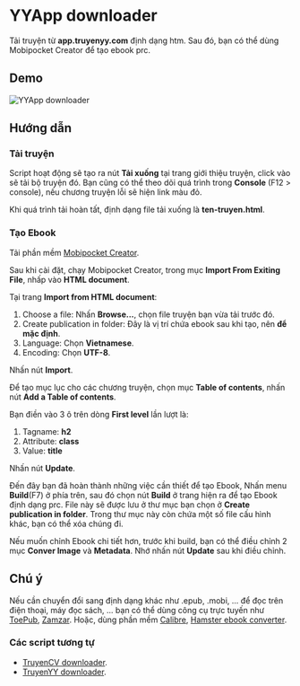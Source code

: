 # YYApp downloader

Tải truyện từ **app.truyenyy.com** định dạng htm. Sau đó, bạn có thể dùng Mobipocket Creator để tạo ebook prc.

## Demo

![YYApp downloader](https://raw.githubusercontent.com/baivong/Userscript/master/YYApp_downloader/screenshot/yyapp.png)

## Hướng dẫn

### Tải truyện

Script hoạt động sẽ tạo ra nút **Tải xuống** tại trang giới thiệu truyện, click vào sẽ tải bộ truyện đó. Bạn cũng có thể theo dõi quá trình trong **Console** (F12 > console), nếu chương truyện lỗi sẽ hiện link màu đỏ.

Khi quá trình tải hoàn tất, định dạng file tải xuống là **ten-truyen.html**.

### Tạo Ebook

Tải phần mềm [Mobipocket Creator](http://www.mobipocket.com/en/downloadsoft/DownloadCreator.asp).

Sau khi cài đặt, chạy Mobipocket Creator, trong mục **Import From Exiting File**, nhấp vào **HTML document**.

Tại trang **Import from HTML document**:

1. Choose a file: Nhấn **Browse...**, chọn file truyện bạn vừa tải trước đó.
2. Create publication in folder: Đây là vị trí chứa ebook sau khi tạo, nên **để mặc định**.
3. Language: Chọn **Vietnamese**.
4. Encoding: Chọn **UTF-8**.

Nhấn nút **Import**.

Để tạo mục lục cho các chương truyện, chọn mục **Table of contents**, nhấn nút **Add a Table of contents**.

Bạn điền vào 3 ô trên dòng **First level** lần lượt là:

1. Tagname: **h2**
2. Attribute: **class**
3. Value: **title**

Nhấn nút **Update**.

Đến đây bạn đã hoàn thành những việc cần thiết để tạo Ebook, Nhấn menu **Build**(F7) ở phía trên, sau đó chọn nút **Build** ở trang hiện ra để tạo Ebook định dạng prc. File này sẽ được lưu ở thư mục bạn chọn ở **Create publication in folder**. Trong thư mục này còn chứa một số file cấu hình khác, bạn có thể xóa chúng đi.

Nếu muốn chỉnh Ebook chi tiết hơn, trước khi build, bạn có thể điều chỉnh 2 mục **Conver Image** và **Metadata**. Nhớ nhấn nút **Update** sau khi điều chỉnh.

## Chú ý

Nếu cần chuyển đổi sang định dạng khác như .epub, .mobi, ... để đọc trên điện thoại, máy đọc sách, ... bạn có thể dùng công cụ trực tuyến như [ToePub](http://toepub.com/vi/), [Zamzar](http://www.zamzar.com/). Hoặc, dùng phần mềm [Calibre](http://calibre-ebook.com/download), [Hamster ebook converter](http://vi.hamstersoft.com/free-ebook-converter/).

### Các script tương tự

* [TruyenCV downloader](https://github.com/baivong/Userscript/tree/master/truyenCV_downloader).
* [TruyenYY downloader](https://github.com/baivong/Userscript/tree/master/truyenYY_downloader).
